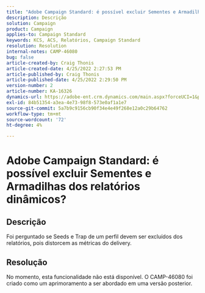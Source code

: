 ```yaml
---
title: "Adobe Campaign Standard: é possível excluir Sementes e Armadilhas dos relatórios dinâmicos?"
description: Descrição
solution: Campaign
product: Campaign
applies-to: Campaign Standard
keywords: KCS, ACS, Relatórios, Campaign Standard
resolution: Resolution
internal-notes: CAMP-46080
bug: false
article-created-by: Craig Thonis
article-created-date: 4/25/2022 2:27:53 PM
article-published-by: Craig Thonis
article-published-date: 4/25/2022 2:29:50 PM
version-number: 2
article-number: KA-16326
dynamics-url: https://adobe-ent.crm.dynamics.com/main.aspx?forceUCI=1&pagetype=entityrecord&etn=knowledgearticle&id=1a050fe1-a3c4-ec11-a7b6-0022480a1ec2
exl-id: 84b51354-a3ea-4e73-98f8-573e0af1a1e7
source-git-commit: 5a7b9c9156cb90f34e4e49f268e12a0c29b64762
workflow-type: tm+mt
source-wordcount: '72'
ht-degree: 4%

---
```


# Adobe Campaign Standard: é possível excluir Sementes e Armadilhas dos relatórios dinâmicos?

## Descrição


Foi perguntado se Seeds e Trap de um perfil devem ser excluídos dos relatórios, pois distorcem as métricas do delivery.


## Resolução


No momento, esta funcionalidade não está disponível. O CAMP-46080 foi criado como um aprimoramento a ser abordado em uma versão posterior.
